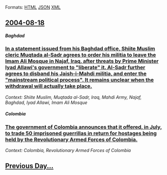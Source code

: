 
Formats: [HTML](2004/08/18/index.html)  [JSON](2004/08/18/index.json)  [XML](2004/08/18/index.xml)  

## [2004-08-18](/news/2004/08/18/index.md)

##### Baghdad
### [ In a statement issued from his Baghdad office, Shiite Muslim cleric Muqtada al-Sadr agrees to order his militia to leave the Imam Ali Mosque in Najaf, Iraq, after threats by Prime Minister Iyad Allawi's government to "liberate" it. Al-Sadr further agrees to disband his Jaish-i-Mahdi militia, and enter the "mainstream political process". It remains unclear when the withdrawal will actually take place. ](/news/2004/08/18/in-a-statement-issued-from-his-baghdad-office-shiite-muslim-cleric-muqtada-al-sadr-agrees-to-order-his-militia-to-leave-the-imam-ali-mosqu.md)
_Context: Shiite Muslim, Muqtada al-Sadr, Iraq, Mahdi Army, Najaf, Baghdad, Iyad Allawi, Imam Ali Mosque_

##### Colombia
### [ The government of Colombia announces that it offered, in July, to trade 50 imprisoned guerrillas in return for hostages being held by the Revolutionary Armed Forces of Colombia. ](/news/2004/08/18/the-government-of-colombia-announces-that-it-offered-in-july-to-trade-50-imprisoned-guerrillas-in-return-for-hostages-being-held-by-the-r.md)
_Context: Colombia, Revolutionary Armed Forces of Colombia_

## [Previous Day...](/news/2004/08/17/index.md)


